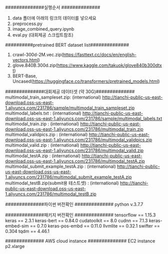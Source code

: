 
##############실행순서 ##############
1. data 폴더에 아래의 링크의 데이터를 넣으세요
2. preprocess.py
3. image_combined_query.ipynb
4. eval.py (대회제공 스크립트참조)


##########pretrained BERT dataset list##############
1. crawl-300d-2M.vec.zip(https://fasttext.cc/docs/en/english-vectors.html)
2. glove.840B.300d.zip(https://www.kaggle.com/takuok/glove840b300dtxt)
3. BERT-Base, Uncased(https://huggingface.co/transformers/pretrained_models.html)



##############대회제공 데이터셋 (약 30G)############## 
multimodal_train_sampleset.zip: (international) http://tianchi-public-us-east-download.oss-us-east-1.aliyuncs.com/231786/sample/multimodal_train_sampleset.zip
multimodal_labels.txt : (international) http://tianchi-public-us-east-download.oss-us-east-1.aliyuncs.com/231786/sample/multimodal_labels.txt
multimodal_train.zip : (international) http://tianchi-public-us-east-download.oss-us-east-1.aliyuncs.com/231786/multimodal_train.zip
multimodal_validpics.zip : (international) http://tianchi-public-us-east-download.oss-us-east-1.aliyuncs.com/231786/multimodal_validpics.zip
multimodal_valid.zip : (international) http://tianchi-public-us-east-download.oss-us-east-1.aliyuncs.com/231786/multimodal_valid.zip
multimodal_testA.zip : (international) http://tianchi-public-us-east-download.oss-us-east-1.aliyuncs.com/231786/multimodal_testA.zip
multimodal_submit_example_testA.zip : (international) http://tianchi-public-us-east-download.oss-us-east-1.aliyuncs.com/231786/multimodal_submit_example_testA.zip
multimodal_testB.zip(submit용 테스트셋) : (international) http://tianchi-public-us-east-download.oss-us-east-1.aliyuncs.com/231786/multimodal_testB.zip




##############파이썬 버전확인 ##############
python v.3.7.7

##############패키지 버전확인 ##############
tensorflow == 1.15.3
keras == 2.3.1
keras-bert == 0.84.0
cudatoolkit == 8.0
cudnn == 7.1.3
keras-embed-sim == 0.7.0
keras-pos-embd == 0.11.0
llvmlite == 0.32.1
swifter == 0.304
tqdm == 4.46.1


############## AWS cloud instance ##############
EC2 instance p2.xlarge
